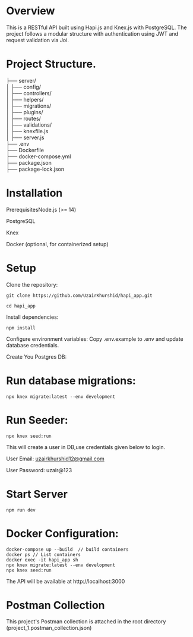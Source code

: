 # Overview
This is a RESTful API built using Hapi.js and Knex.js with PostgreSQL. The project follows a modular structure with authentication using JWT and request validation via Joi.

# Project Structure.
├── server/                 
│   ├── config/             
│   ├── controllers/        
│   ├── helpers/            
│   ├── migrations/         
│   ├── plugins/            
│   ├── routes/             
│   ├── validations/        
│   ├── knexfile.js         
│   ├── server.js           
├── .env                    
├── Dockerfile              
├── docker-compose.yml      
├── package.json            
├── package-lock.json       

# Installation
PrerequisitesNode.js (>= 14)

PostgreSQL

Knex

Docker (optional, for containerized setup)

# Setup
Clone the repository:
```
git clone https://github.com/UzairKhurshid/hapi_app.git
```

```
cd hapi_app
```

Install dependencies:
```
npm install
```

Configure environment variables:
Copy .env.example to .env and update database credentials.

Create You Postgres DB:

# Run database migrations:
```
npx knex migrate:latest --env development
```

# Run Seeder:
```
npx knex seed:run
```

This will create a user in DB,use credentials given below to login.

User Email: uzairkhurshid12@gmail.com

User Password: uzair@123

# Start Server
```
npm run dev
```

# Docker Configuration:
```
docker-compose up --build  // build containers
docker ps // List containers
docker exec -it hapi_app sh
npx knex migrate:latest --env development
npx knex seed:run
```

The API will be available at http://localhost:3000

# Postman Collection
This project's Postman collection is attached in the root directory (project_1.postman_collection.json)